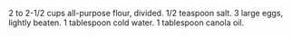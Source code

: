 2 to 2-1/2 cups all-purpose flour, divided.
1/2 teaspoon salt.
3 large eggs, lightly beaten.
1 tablespoon cold water.
1 tablespoon canola oil.